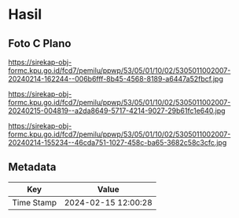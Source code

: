 # Hasil

## Foto C Plano

https://sirekap-obj-formc.kpu.go.id/fcd7/pemilu/ppwp/53/05/01/10/02/5305011002007-20240214-162244--006b6fff-8b45-4568-8189-a6447a52fbcf.jpg

https://sirekap-obj-formc.kpu.go.id/fcd7/pemilu/ppwp/53/05/01/10/02/5305011002007-20240215-004819--a2da8649-5717-4214-9027-29b61fc1e640.jpg

https://sirekap-obj-formc.kpu.go.id/fcd7/pemilu/ppwp/53/05/01/10/02/5305011002007-20240214-155234--46cda751-1027-458c-ba65-3682c58c3cfc.jpg


## Metadata

| Key        | Value               |
| ---------- | ------------------- |
| Time Stamp | 2024-02-15 12:00:28 |



